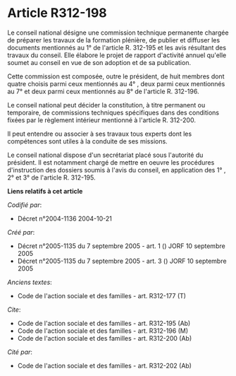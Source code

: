 # Article R312-198

Le conseil national désigne une commission technique permanente chargée de préparer les travaux de la formation plénière, de
publier et diffuser les documents mentionnés au 1° de l'article R. 312-195 et les avis résultant des travaux du conseil. Elle
élabore le projet de rapport d'activité annuel qu'elle soumet au conseil en vue de son adoption et de sa publication.

Cette commission est composée, outre le président, de huit membres dont quatre choisis parmi ceux mentionnés au 4° , deux
parmi ceux mentionnés au 7° et deux parmi ceux mentionnés au 8° de l'article R. 312-196.

Le conseil national peut décider la constitution, à titre permanent ou temporaire, de commissions techniques spécifiques dans
des conditions fixées par le règlement intérieur mentionné à l'article R. 312-200.

Il peut entendre ou associer à ses travaux tous experts dont les compétences sont utiles à la conduite de ses missions.

Le conseil national dispose d'un secrétariat placé sous l'autorité du président. Il est notamment chargé de mettre en oeuvre
les procédures d'instruction des dossiers soumis à l'avis du conseil, en application des 1° , 2° et 3° de l'article R.
312-195.

**Liens relatifs à cet article**

_Codifié par_:

  - Décret n°2004-1136 2004-10-21

_Créé par_:

  - Décret n°2005-1135 du 7 septembre 2005 - art. 1 () JORF 10 septembre 2005
  - Décret n°2005-1135 du 7 septembre 2005 - art. 3 () JORF 10 septembre 2005

_Anciens textes_:

  - Code de l'action sociale et des familles - art. R312-177 (T)

_Cite_:

  - Code de l'action sociale et des familles - art. R312-195 (Ab)
  - Code de l'action sociale et des familles - art. R312-196 (M)
  - Code de l'action sociale et des familles - art. R312-200 (Ab)

_Cité par_:

  - Code de l'action sociale et des familles - art. R312-202 (Ab)

